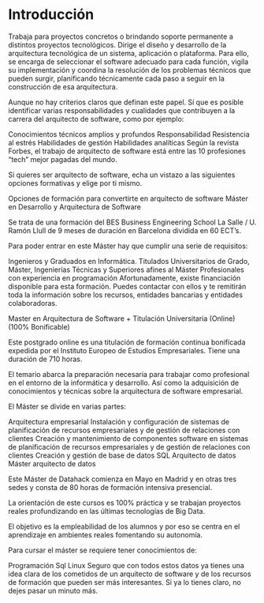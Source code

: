# Introducción

Trabaja para proyectos concretos o brindando soporte permanente a distintos proyectos tecnológicos. Dirige el diseño y desarrollo de la arquitectura tecnológica de un sistema, aplicación o plataforma. Para ello, se encarga de seleccionar el software adecuado para cada función, vigila su implementación y coordina la resolución de los problemas técnicos que pueden surgir, planificando técnicamente cada paso a seguir en la construcción de esa arquitectura.

Aunque no hay criterios claros que definan este papel. Sí que es posible identificar varias responsabilidades y cualidades que contribuyen a la carrera del arquitecto de software, como por ejemplo:

Conocimientos técnicos amplios y profundos 
Responsabilidad 
Resistencia al estrés 
Habilidades de gestión
Habilidades analíticas 
Según la revista Forbes, el trabajo de arquitecto de software está entre las 10 profesiones “tech” mejor pagadas del mundo.

Si quieres ser arquitecto de software, echa un vistazo a las siguientes opciones formativas y elige por ti mismo.

Opciones de formación para convertirte en arquitecto de software
Máster en Desarrollo y Arquitectura de Software

Se trata de una formación del BES Business Engineering School La Salle / U. Ramón Llull de 9 meses de duración en Barcelona dividida en 60 ECT’s.

Para poder entrar en este Máster hay que cumplir una serie de requisitos:

Ingenieros y Graduados en Informática.
Titulados Universitarios de Grado, Máster, Ingenierías Técnicas y Superiores afines al Máster
Profesionales con experiencia en programación
Afortunadamente, existe financiación disponible para esta formación. Puedes contactar con ellos y te remitirán toda la información sobre los recursos, entidades bancarias y entidades colaboradoras. 

Master en Arquitectura de Software + Titulación Universitaria (Online) (100% Bonificable)

Este postgrado online es una titulación de formación continua bonificada expedida por el Instituto Europeo de Estudios Empresariales. Tiene una duración de 710 horas.

El temario abarca la preparación necesaria para trabajar como profesional en el entorno de la informática y desarrollo. Así como la adquisición de conocimientos y técnicas sobre la arquitectura de software empresarial.

El Máster se divide en varias partes:

Arquitectura empresarial
Instalación y configuración de sistemas de planificación de recursos empresariales y de gestión de relaciones con clientes
Creación y mantenimiento de componentes software en sistemas de planificación de recursos empresariales y de gestión de relaciones con clientes
Creación y gestión de base de datos SQL
Arquitecto de datos
Máster arquitecto de datos

Este Máster de Datahack comienza en Mayo en Madrid y en otras tres sedes y consta de 80 horas de formación intensiva presencial.

La orientación de este cursos es 100% práctica y se trabajan proyectos reales profundizando en las últimas tecnologías de Big Data. 

El objetivo es la empleabilidad de los alumnos y por eso se centra en el aprendizaje en ambientes reales fomentando su autonomía.

Para cursar el máster se requiere tener conocimientos de: 

Programación
Sql 
Linux
Seguro que con todos estos datos ya tienes una idea clara de los cometidos de un arquitecto de software y de los recursos de formación que pueden ser más interesantes. Si ya lo tienes claro, no dejes pasar un minuto más.

